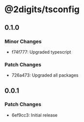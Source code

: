 # @2digits/tsconfig

## 0.1.0

### Minor Changes

- f74f777: Upgraded typescript

### Patch Changes

- 726a473: Upgraded all packages

## 0.0.1

### Patch Changes

- 6ef9cc3: Initial release
